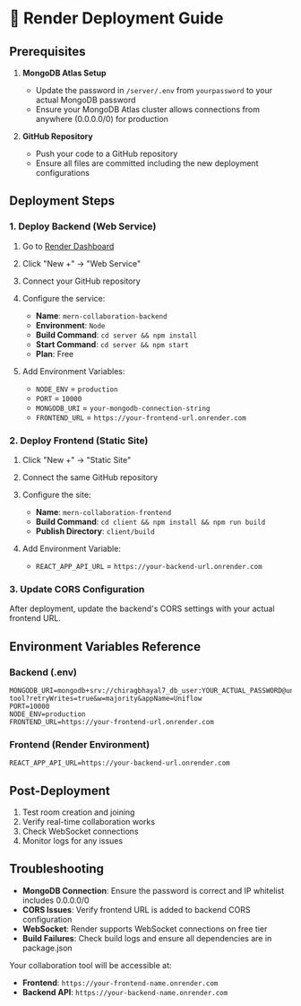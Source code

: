 # 🚀 Render Deployment Guide

## Prerequisites

1. **MongoDB Atlas Setup**
   - Update the password in `/server/.env` from `yourpassword` to your actual MongoDB password
   - Ensure your MongoDB Atlas cluster allows connections from anywhere (0.0.0.0/0) for production

2. **GitHub Repository**
   - Push your code to a GitHub repository
   - Ensure all files are committed including the new deployment configurations

## Deployment Steps

### 1. Deploy Backend (Web Service)

1. Go to [Render Dashboard](https://dashboard.render.com)
2. Click "New +" → "Web Service"
3. Connect your GitHub repository
4. Configure the service:
   - **Name**: `mern-collaboration-backend`
   - **Environment**: `Node`
   - **Build Command**: `cd server && npm install`
   - **Start Command**: `cd server && npm start`
   - **Plan**: Free

5. Add Environment Variables:
   - `NODE_ENV` = `production`
   - `PORT` = `10000`
   - `MONGODB_URI` = `your-mongodb-connection-string`
   - `FRONTEND_URL` = `https://your-frontend-url.onrender.com`

### 2. Deploy Frontend (Static Site)

1. Click "New +" → "Static Site"
2. Connect the same GitHub repository
3. Configure the site:
   - **Name**: `mern-collaboration-frontend`
   - **Build Command**: `cd client && npm install && npm run build`
   - **Publish Directory**: `client/build`

4. Add Environment Variable:
   - `REACT_APP_API_URL` = `https://your-backend-url.onrender.com`

### 3. Update CORS Configuration

After deployment, update the backend's CORS settings with your actual frontend URL.

## Environment Variables Reference

### Backend (.env)
```
MONGODB_URI=mongodb+srv://chiragbhayal7_db_user:YOUR_ACTUAL_PASSWORD@uniflow.tylnp43.mongodb.net/collaboration-tool?retryWrites=true&w=majority&appName=Uniflow
PORT=10000
NODE_ENV=production
FRONTEND_URL=https://your-frontend-url.onrender.com
```

### Frontend (Render Environment)
```
REACT_APP_API_URL=https://your-backend-url.onrender.com
```

## Post-Deployment

1. Test room creation and joining
2. Verify real-time collaboration works
3. Check WebSocket connections
4. Monitor logs for any issues

## Troubleshooting

- **MongoDB Connection**: Ensure the password is correct and IP whitelist includes 0.0.0.0/0
- **CORS Issues**: Verify frontend URL is added to backend CORS configuration
- **WebSocket**: Render supports WebSocket connections on free tier
- **Build Failures**: Check build logs and ensure all dependencies are in package.json

Your collaboration tool will be accessible at:
- **Frontend**: `https://your-frontend-name.onrender.com`
- **Backend API**: `https://your-backend-name.onrender.com`
